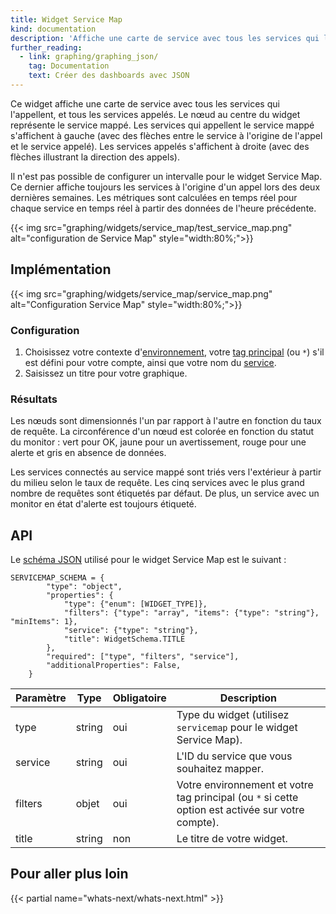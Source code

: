 ```yaml
---
title: Widget Service Map
kind: documentation
description: 'Affiche une carte de service avec tous les services qui l''appellent, et tous les services appelés.'
further_reading:
  - link: graphing/graphing_json/
    tag: Documentation
    text: Créer des dashboards avec JSON
---
```

Ce widget affiche une carte de service avec tous les services qui l'appellent, et tous les services appelés. Le nœud au centre du widget représente le service mappé. Les services qui appellent le service mappé s'affichent à gauche (avec des flèches entre le service à l'origine de l'appel et le service appelé). Les services appelés s'affichent à droite (avec des flèches illustrant la direction des appels).

Il n'est pas possible de configurer un intervalle pour le widget Service Map. Ce dernier affiche toujours les services à l'origine d'un appel lors des deux dernières semaines. Les métriques sont calculées en temps réel pour chaque service en temps réel à partir des données de l'heure précédente.

{{< img src="graphing/widgets/service_map/test_service_map.png" alt="configuration de Service Map"  style="width:80%;">}}

## Implémentation

{{< img src="graphing/widgets/service_map/service_map.png" alt="Configuration Service Map"  style="width:80%;">}}

### Configuration

1. Choisissez votre contexte d'[environnement][1], votre [tag principal][2] (ou `*`) s'il est défini pour votre compte, ainsi que votre nom du [service][3].
2. Saisissez un titre pour votre graphique.

### Résultats

Les nœuds sont dimensionnés l'un par rapport à l'autre en fonction du taux de requête. La circonférence d'un nœud est colorée en fonction du statut du monitor : vert pour OK, jaune pour un avertissement, rouge pour une alerte et gris en absence de données.

Les services connectés au service mappé sont triés vers l'extérieur à partir du milieu selon le taux de requête. Les cinq services avec le plus grand nombre de requêtes sont étiquetés par défaut. De plus, un service avec un monitor en état d'alerte est toujours étiqueté.

## API

Le [schéma JSON][4] utilisé pour le widget Service Map est le suivant :

```
SERVICEMAP_SCHEMA = {
        "type": "object",
        "properties": {
            "type": {"enum": [WIDGET_TYPE]},
            "filters": {"type": "array", "items": {"type": "string"}, "minItems": 1},
            "service": {"type": "string"},
            "title": WidgetSchema.TITLE
        },
        "required": ["type", "filters", "service"],
        "additionalProperties": False,
    }
```

| Paramètre | Type   | Obligatoire | Description                                                       |
|-----------|--------|----------|-------------------------------------------------------------------|
| type      | string | oui      | Type du widget (utilisez `servicemap` pour le widget Service Map). |
| service   | string | oui      | L'ID du service que vous souhaitez mapper.                            |
| filters   | objet | oui      | Votre environnement et votre tag principal (ou `*` si cette option est activée sur votre compte).    |
| title     | string | non       | Le titre de votre widget.                                         |


## Pour aller plus loin

{{< partial name="whats-next/whats-next.html" >}}

[1]: /fr/tracing/send_traces
[2]: /fr/tracing/setting_primary_tags_to_scope
[3]: /fr/tracing/visualization/service
[4]: /fr/graphing/graphing_json/widget_json